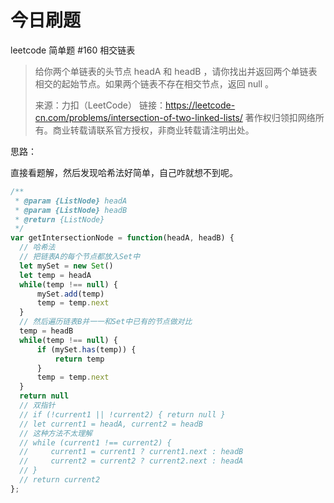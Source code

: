 <!--
 * @Author: leyili
 * @Date: 2022-03-01 21:01:45
 * @LastEditTime: 2022-03-01 21:03:23
 * @LastEditors: leyili
 * @Description: 
 * @FilePath: /daily-practice/leetcode/intersection-of-two-linked-lists.md
-->
# 今日刷题
leetcode 简单题 #160 相交链表

> 给你两个单链表的头节点 headA 和 headB ，请你找出并返回两个单链表相交的起始节点。如果两个链表不存在相交节点，返回 null 。
>
> 来源：力扣（LeetCode）
> 链接：https://leetcode-cn.com/problems/intersection-of-two-linked-lists/
> 著作权归领扣网络所有。商业转载请联系官方授权，非商业转载请注明出处。

思路：

直接看题解，然后发现哈希法好简单，自己咋就想不到呢。

```js
/**
 * @param {ListNode} headA
 * @param {ListNode} headB
 * @return {ListNode}
 */
var getIntersectionNode = function(headA, headB) {
  // 哈希法
  // 把链表A的每个节点都放入Set中
  let mySet = new Set()
  let temp = headA
  while(temp !== null) {
      mySet.add(temp)
      temp = temp.next
  }
  // 然后遍历链表B并一一和Set中已有的节点做对比
  temp = headB
  while(temp !== null) {
      if (mySet.has(temp)) {
          return temp
      }
      temp = temp.next
  }
  return null
  // 双指针
  // if (!current1 || !current2) { return null }
  // let current1 = headA, current2 = headB
  // 这种方法不太理解
  // while (current1 !== current2) {
  //     current1 = current1 ? current1.next : headB
  //     current2 = current2 ? current2.next : headA
  // }
  // return current2
};
```